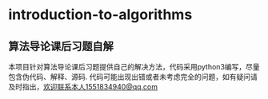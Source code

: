 # introduction-to-algorithms
## 算法导论课后习题自解
本项目针对算法导论课后习题提供自己的解决方法，代码采用python3编写，尽量包含伪代码、解释、源码.
代码可能出现出错或者未考虑完全的问题，如有疑问请及时指出，欢迎联系本人1551834940@qq.com
